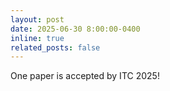 ```yaml
---
layout: post
date: 2025-06-30 8:00:00-0400
inline: true
related_posts: false
---
```

One paper is accepted by ITC 2025!

